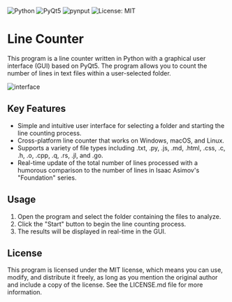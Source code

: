 ![Python](https://img.shields.io/badge/Python-3.x-blue)
![PyQt5](https://img.shields.io/badge/GUI-PyQt5-green)
![pynput](https://img.shields.io/badge/Library-pynput-orange)
![License: MIT](https://img.shields.io/badge/License-MIT-yellow)

# Line Counter

This program is a line counter written in Python with a graphical user interface (GUI) based on PyQt5. The program allows you to count the number of lines in text files within a user-selected folder.

![interface](https://user-images.githubusercontent.com/92639080/137766341-5a42e45a-7d63-4f0e-8f33-5cfa9b3f3f38.png)

## Key Features

- Simple and intuitive user interface for selecting a folder and starting the line counting process.
- Cross-platform line counter that works on Windows, macOS, and Linux.
- Supports a variety of file types including .txt, .py, .js, .md, .html, .css, .c, .h, .o, .cpp, .q, .rs, .jl, and .go.
- Real-time update of the total number of lines processed with a humorous comparison to the number of lines in Isaac Asimov's "Foundation" series.

## Usage

1. Open the program and select the folder containing the files to analyze.
2. Click the "Start" button to begin the line counting process.
3. The results will be displayed in real-time in the GUI.

## License

This program is licensed under the MIT license, which means you can use, modify, and distribute it freely, as long as you mention the original author and include a copy of the license. See the LICENSE.md file for more information.


